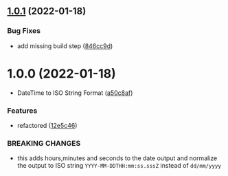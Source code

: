 ## [1.0.1](https://github.com/regrapes/access-db-parser/compare/v1.0.0...v1.0.1) (2022-01-18)


### Bug Fixes

* add missing build step ([846cc9d](https://github.com/regrapes/access-db-parser/commit/846cc9d9ccf06eb156d7c785a749fc2df9b905d3))

# 1.0.0 (2022-01-18)


* DateTime to ISO String Format ([a50c8af](https://github.com/regrapes/access-db-parser/commit/a50c8af9b0bc7e10caaecd5878aea144e6cd26ad))


### Features

* refactored ([12e5c46](https://github.com/regrapes/access-db-parser/commit/12e5c46c13dbbbe1a4b79377b1cbcd71fc8109e9))


### BREAKING CHANGES

* this adds hours,minutes and seconds to the date output and normalize the output to ISO string `YYYY-MM-DDTHH:mm:ss.sssZ` instead of `dd/mm/yyyy`
